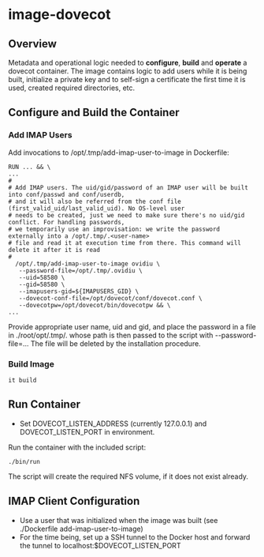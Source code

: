 # image-dovecot

## Overview

Metadata and operational logic needed to __configure__, __build__ and __operate__ a dovecot container. The image 
contains logic to add users while it is being built, initialize a private key and to self-sign a certificate 
the first time it is used, created required directories, etc.

## Configure and Build the Container

### Add IMAP Users

Add invocations to /opt/.tmp/add-imap-user-to-image in Dockerfile:

````
RUN ... && \
...
#
# Add IMAP users. The uid/gid/password of an IMAP user will be built into conf/passwd and conf/userdb,
# and it will also be referred from the conf file (first_valid_uid/last_valid_uid). No OS-level user
# needs to be created, just we need to make sure there's no uid/gid conflict. For handling passwords,
# we temporarily use an improvisation: we write the password externally into a /opt/.tmp/.<user-name>
# file and read it at execution time from there. This command will delete it after it is read
#
  /opt/.tmp/add-imap-user-to-image ovidiu \
   --password-file=/opt/.tmp/.ovidiu \
   --uid=58580 \
   --gid=58580 \
   --imapusers-gid=${IMAPUSERS_GID} \
   --dovecot-conf-file=/opt/dovecot/conf/dovecot.conf \
   --dovecotpw=/opt/dovecot/bin/dovecotpw && \
...
````

Provide appropriate user name, uid and gid, and place the password in a file in ./root/opt/.tmp/.<username>
whose path is then passed to the script with --password-file=... The file will be deleted by the installation
procedure. 

### Build Image

````
it build
````


## Run Container

* Set DOVECOT_LISTEN_ADDRESS (currently 127.0.0.1) and DOVECOT_LISTEN_PORT in environment.

Run the container with the included script:

````
./bin/run
````

The script will create the required NFS volume, if it does not exist already.

## IMAP Client Configuration

* Use a user that was initialized when the image was built (see ./Dockerfile add-imap-user-to-image)
* For the time being, set up a SSH tunnel to the Docker host and forward the tunnel to localhost:$DOVECOT_LISTEN_PORT

  
